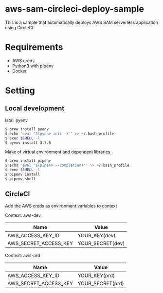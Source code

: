 # aws-sam-circleci-deploy-sample

This is a sample that automatically deploys AWS SAM serverless application using CircleCI.

# Requirements

- AWS creds
- Python3 with pipenv
- Docker

# Setting

## Local development
Istall pyenv

```bash
$ brew install pyenv
$ echo 'eval "$(pyenv init -)"' >> ~/.bash_profile
$ exec $SHELL -l
$ pyenv install 3.7.5
```

Make of virtual environment and dependent libraries

```bash
$ brew install pipenv
$ echo 'eval "$(pipenv --completion)"' >> ~/.bash_profile
$ exec $SHELL -l
$ pipenv install
$ pipenv shell
```

## CircleCI

Add the AWS creds as environment variables to context

Context: aws-dev

| Name | Value |
|--------------|--------------|
|AWS_ACCESS_KEY_ID| YOUR_KEY(dev) |
|AWS_SECRET_ACCESS_KEY| YOUR_SECRET(dev) |


Context: aws-prd

| Name | Value |
|--------------|--------------|
|AWS_ACCESS_KEY_ID| YOUR_KEY(prd) |
|AWS_SECRET_ACCESS_KEY| YOUR_SECRET(prd) |
